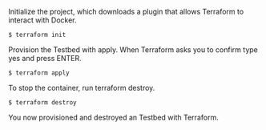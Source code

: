 
Initialize the project, which downloads a plugin that allows Terraform to interact with Docker.
```console
$ terraform init
```
Provision the Testbed with apply. When Terraform asks you to confirm type yes and press ENTER.
```console
$ terraform apply
```
To stop the container, run terraform destroy.
```console
$ terraform destroy
```
You  now provisioned and destroyed an Testbed with Terraform.
